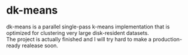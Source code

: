 dk-means
========

dk-means is a parallel single-pass k-means implementation that is optimized for clustering very large disk-resident datasets.<br>
The project is actually finished and I will try hard to make a production-ready realease soon.